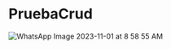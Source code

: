 # PruebaCrud
 
![WhatsApp Image 2023-11-01 at 8 58 55 AM](https://github.com/Wilson8jsn/PruebaCrud/assets/115800617/f555a918-bc3f-40ce-9c52-899e9f69a65a)
